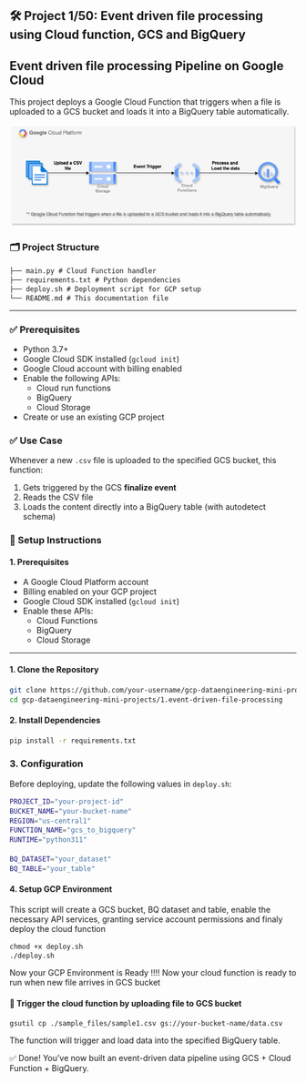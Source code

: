 ## 🛠 Project 1/50: Event driven file processing using Cloud function, GCS and BigQuery


## Event driven file processing Pipeline on Google Cloud

This project deploys a Google Cloud Function that triggers when a file is uploaded to a GCS bucket and loads it into a BigQuery table automatically.


![flow-diagram](flow1.png)


### 🗂 Project Structure
```
├── main.py # Cloud Function handler
├── requirements.txt # Python dependencies
├── deploy.sh # Deployment script for GCP setup
└── README.md # This documentation file
```
---

### ✅ Prerequisites

- Python 3.7+
- Google Cloud SDK installed (`gcloud init`)
- Google Cloud account with billing enabled
- Enable the following APIs:
  - Cloud run functions
  - BigQuery
  - Cloud Storage
- Create or use an existing GCP project


### ✅ Use Case

Whenever a new `.csv` file is uploaded to the specified GCS bucket, this function:
1. Gets triggered by the GCS **finalize event**
2. Reads the CSV file
3. Loads the content directly into a BigQuery table (with autodetect schema)


### 🔧 Setup Instructions

#### 1. Prerequisites

- A Google Cloud Platform account
- Billing enabled on your GCP project
- Google Cloud SDK installed (`gcloud init`)
- Enable these APIs:
  - Cloud Functions
  - BigQuery
  - Cloud Storage

---

#### 1. Clone the Repository

```bash
git clone https://github.com/your-username/gcp-dataengineering-mini-projects.git
cd gcp-dataengineering-mini-projects/1.event-driven-file-processing
```

#### 2. Install Dependencies
```bash
pip install -r requirements.txt
```

### 3. Configuration

Before deploying, update the following values in `deploy.sh`:

```bash
PROJECT_ID="your-project-id"
BUCKET_NAME="your-bucket-name"
REGION="us-central1"
FUNCTION_NAME="gcs_to_bigquery"
RUNTIME="python311"

BQ_DATASET="your_dataset"
BQ_TABLE="your_table"
```

#### 4. Setup GCP Environment

This script will create a GCS bucket, BQ dataset and table, enable the necessary API services, granting service account permissions and finaly deploy the cloud function

```
chmod +x deploy.sh
./deploy.sh
```

Now your GCP Environment is Ready !!!! Now your cloud function is ready to run when new file arrives in GCS bucket



#### 🚀 Trigger the cloud function by uploading file to GCS bucket

```
gsutil cp ./sample_files/sample1.csv gs://your-bucket-name/data.csv

```

The function will trigger and load data into the specified BigQuery table.

✅ Done!
You’ve now built an event-driven data pipeline using GCS + Cloud Function + BigQuery.
